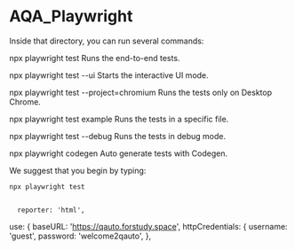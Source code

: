 # AQA_Playwright

Inside that directory, you can run several commands:

  npx playwright test
    Runs the end-to-end tests.

  npx playwright test --ui
    Starts the interactive UI mode.

  npx playwright test --project=chromium
    Runs the tests only on Desktop Chrome.

  npx playwright test example
    Runs the tests in a specific file.

  npx playwright test --debug
    Runs the tests in debug mode.

  npx playwright codegen
    Auto generate tests with Codegen.

We suggest that you begin by typing:

    npx playwright test


      reporter: 'html',
  use: {
    baseURL: 'https://qauto.forstudy.space',
    httpCredentials: {
      username: 'guest',
      password: 'welcome2qauto',
    },